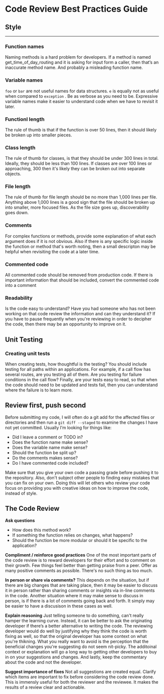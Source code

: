 # Code Review Best Practices Guide
##  Style
------
### **Function names**

Naming methods is a hard problem for developers. If a method is named get_time_of_day_routing and it is asking for input form a caller, then that’s an inaccurate method name. And probably a misleading function name.

### **Variable names**
`foo` or `bar` are not useful names for data structures. `e` is equally not as useful when compared to `exception` . Be as verbose as you need to be. Expressive variable names make it easier to understand code when we have to revisit it later.

### **Functionl length**
The rule of thumb is that if the function is over 50 lines, then it should likely be broken up into smaller pieces.

### **Class length** 
The rule of thumb for classes, is that they should be under 300 lines in total. Ideally, they should be less than 100 lines. If classes are over 100 lines or approaching, 300 then it's likely they can be broken out into separate objects.

### **File length** 
The rule of thumb for file length should be no more than 1,000 lines per file. Anything above 1,000 lines is a good sign that the file should be broken up into smaller, more focused files. As the file size goes up, discoverability goes down.

### **Comments**
For complex functions or methods, provide some explanation of what each argument does if it is not obvious. Also if there is any specific logic inside the function or method that's worth noting, then a small descripton may be helpful when revisiting the code at a later time.

### **Commented code** 
All commented code should be removed from production code. If there is important information that should be included, convert the commented code into a comment

### **Readability**
Is  the code easy to understand? Have you had someone who has not been working on that code review the information and can they understand it? If you have to pause frequently when you're reviewing in order to decipher the code, then there may be an opportunity to improve on it.

## Unit Testing
### Creating unit tests
When creating tests, how thoughtful is the testing? You should include testing for all paths within an applications. For example, if a call flow has several routes, are you testing all of them. Are you testing for failure conditions in the call flow? Finally, are your tests easy to read, so that when the code should need to be updated and tests fail, then you can understand where the failure is to learn more.

## Review first, push second
Before submitting my code, I will often do a git add for the affected files or directories and then run a `git diff --staged` to examine the changes I have not yet committed. Usually I’m looking for things like:

* Did I leave a comment or TODO in?
* Does the function name make sense?
* Does the variable name make sense?
* Should the function be split up?
* Do the comments makes sense?
* Do I have commented code included?

Make sure that you give your own code a passing grade before pushing it to the repository. Also, don't subject other people to finding easy mistakes that you can fix on your own. Doing this will let others who review your code focus on providing you with creative ideas on how to improve the code, instead of style.

## The Code Review
**Ask questions**

* How does this method work?
* If something the function relies on changes, what happens?
* Should the function be more modular or should it be specific to the application? 

**Compliment / reinforce good practices**
One of the most important parts of the code review is to reward developers for their effort and to comment on their growth. Few things feel better than getting praise from a peer. Offer as many positive comments as possible. There's no such thing as too much.

**In person or share via comments?**
This depends on the situation, but if there are big changes that are taking place, then it may be easier to discuss it in person rather than sharing comments or insights via in-line comments in the code. Another situation where it may make sense to discuss in person, is if there is a lot of comments going back and forth. It simply may be easier to have a discusison in these cases as well. 

**Explain reasoning**
Just telling someone to do something, can't really hamper the learning curve. Instead, it can be better to ask the originating developer if there’s a better alternative to writing the code. The reviewing developer would do well by justifying why they think the code is worth fixing as well, so that the original developer has some context on what you're thikning. What you really want to avoid is the perception that the beneficial changes you're suggesting do not seem nit-picky. The additoinal context or explanation will go a long way to getting other developers to buy in on your suggestions and changes. And lastly, keep the commentary about the code and not the developer.

**Suggest importance of fixes**
Not all suggestions are created equal. Clarify which items are important to fix before considering the code review done. This is immensly useful for both  the reviewer and the reviewee. It makes the results of a review clear and actionable.


